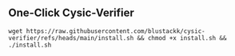 ## One-Click Cysic-Verifier
`wget https://raw.githubusercontent.com/blustackk/cysic-verifier/refs/heads/main/install.sh && chmod +x install.sh && ./install.sh`
